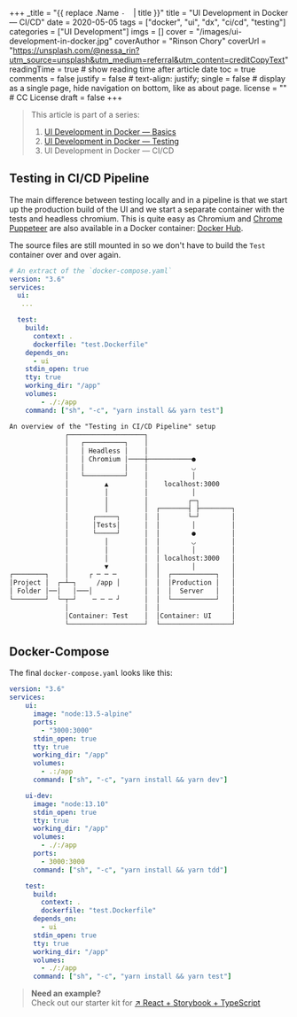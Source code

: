 +++
_title = "{{ replace .Name `-` ` ` | title }}"
title = "UI Development in Docker — CI/CD"
date = 2020-05-05
tags = ["docker", "ui", "dx", "ci/cd", "testing"]
categories = ["UI Development"] 
imgs = []
cover = "/images/ui-development-in-docker.jpg"
coverAuthor = "Rinson Chory"
coverUrl = "https://unsplash.com/@nessa_rin?utm_source=unsplash&utm_medium=referral&utm_content=creditCopyText"
readingTime = true  # show reading time after article date
toc = true
comments = false
justify = false  # text-align: justify;
single = false  # display as a single page, hide navigation on bottom, like as about page.
license = ""  # CC License
draft = false
+++

> This article is part of a series:
>
> 1. [UI Development in Docker — Basics](/posts/01_ui-development-in-docker-basics)
> 2. [UI Development in Docker — Testing](/posts/02_ui-development-in-docker-testing)
> 3. UI Development in Docker — CI/CD

## Testing in CI/CD Pipeline

The main difference between testing locally and in a pipeline is that we start
up the production build of the UI and we start a separate container with the tests and
headless chromium. This is quite easy as Chromium and [Chrome Puppeteer](https://github.com/puppeteer/puppeteer) are also available in a Docker container: [Docker Hub](https://hub.docker.com/search?q=puppeteer&type=image).

The source files are still mounted in so we don't have to build
the `Test` container over and over again.

```yaml
# An extract of the `docker-compose.yaml`
version: "3.6"
services:
  ui:
   ...

  test:
    build:
      context: .
      dockerfile: "test.Dockerfile"
    depends_on:
      - ui
    stdin_open: true
    tty: true
    working_dir: "/app"
    volumes:
        - ./:/app
    command: ["sh", "-c", "yarn install && yarn test"]
```

```txt
An overview of the "Testing in CI/CD Pipeline" setup
              ┌───────────────────┐
              │   ┌──────────┐    │
              │   │ Headless │    │
              │   │ Chromium │────┼───────────●
              │   │          │    │           ◡
              │   └──────────┘    │           │
              │         ▲         │    localhost:3000
              │         │         │           │
              │         │         │          ┌─┐
              │         │         │  ┌───────┤ ├────────┐
              │      ┌─────┐      │  │       └─┘        │
              │      │Tests│      │  │        │         │
              │      └─────┘      │  │        ●         │
              │         │         │  │        ◡         │
              │         │         │  │        │         │
              │         │         │  │ localhost:3000   │
              │         ▼         │  │        │         │
┌────────┐    │     ┌ ─ ─ ─       │  │  ┌───────────┐   │
│Project │  ┌─┴─┐     /app │      │  │  │Production │   │
│ Folder │──│   │───│             │  │  │  Server   │   │
└────────┘  └─┬─┘    ─ ─ ─ ┘      │  │  └───────────┘   │
              │                   │  │                  │
              │Container: Test    │  │Container: UI     │
              └───────────────────┘  └──────────────────┘
```

## Docker-Compose

The final `docker-compose.yaml` looks like this:

```yaml
version: "3.6"
services:
    ui:
      image: "node:13.5-alpine"
      ports:
        - "3000:3000"
      stdin_open: true
      tty: true
      working_dir: "/app"
      volumes:
        - .:/app
      command: ["sh", "-c", "yarn install && yarn dev"]

    ui-dev:
      image: "node:13.10"
      stdin_open: true
      tty: true
      working_dir: "/app"
      volumes:
        - ./:/app
      ports:
        - 3000:3000
      command: ["sh", "-c", "yarn install && yarn tdd"]

    test:
      build:
        context: .
        dockerfile: "test.Dockerfile"
      depends_on:
        - ui
      stdin_open: true
      tty: true
      working_dir: "/app"
      volumes:
        - ./:/app
      command: ["sh", "-c", "yarn install && yarn test"]


```

> **Need an example?**  
> Check out our starter kit for [↗ React + Storybook + TypeScript](https://github.com/sprinteins/starter-kits/tree/master/react-storybook-typescript)
